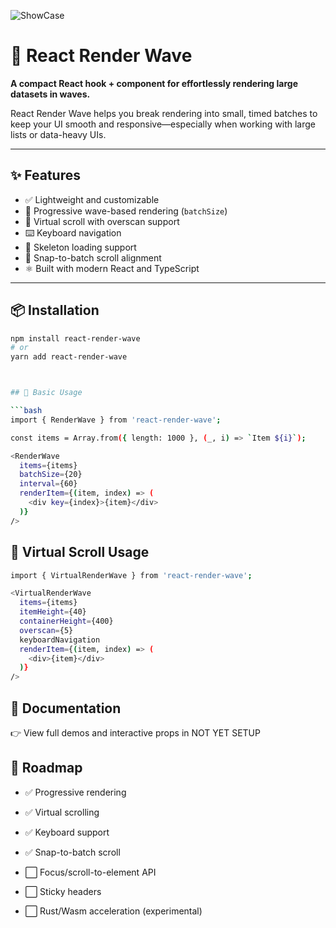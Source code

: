 ![ShowCase](https://dev-intj.github.io/images/RenderWave/showcase.png)

# 🌊 React Render Wave

**A compact React hook + component for effortlessly rendering large datasets in waves.**

React Render Wave helps you break rendering into small, timed batches to keep your UI smooth and responsive—especially when working with large lists or data-heavy UIs.

---

## ✨ Features

- ✅ Lightweight and customizable
- 🌊 Progressive wave-based rendering (`batchSize`)
- 🧠 Virtual scroll with overscan support
- ⌨️ Keyboard navigation
- 🦴 Skeleton loading support
- 🧲 Snap-to-batch scroll alignment
- ⚛️ Built with modern React and TypeScript

---

## 📦 Installation

````bash
npm install react-render-wave
# or
yarn add react-render-wave



## 🧪 Basic Usage

```bash
import { RenderWave } from 'react-render-wave';

const items = Array.from({ length: 1000 }, (_, i) => `Item ${i}`);

<RenderWave
  items={items}
  batchSize={20}
  interval={60}
  renderItem={(item, index) => (
    <div key={index}>{item}</div>
  )}
/>
````

## 🔁 Virtual Scroll Usage

```bash
import { VirtualRenderWave } from 'react-render-wave';

<VirtualRenderWave
  items={items}
  itemHeight={40}
  containerHeight={400}
  overscan={5}
  keyboardNavigation
  renderItem={(item, index) => (
    <div>{item}</div>
  )}
/>
```

## 📘 Documentation

👉 View full demos and interactive props in NOT YET SETUP

## 🧩 Roadmap

- ✅ Progressive rendering

- ✅ Virtual scrolling

- ✅ Keyboard support

- ✅ Snap-to-batch scroll

- ⬜ Focus/scroll-to-element API

- ⬜ Sticky headers

- ⬜ Rust/Wasm acceleration (experimental)
